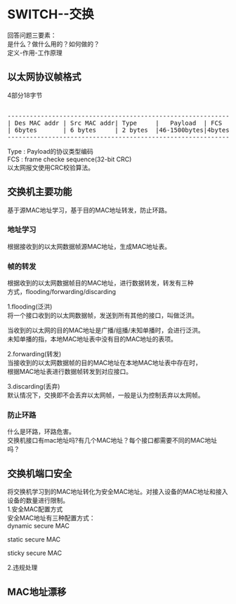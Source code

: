 # SWITCH--交换  
  
回答问题三要素：  
是什么？做什么用的？如何做的？  
定义-作用-工作原理  
  
## 以太网协议帧格式  
4部分18字节  
<pre>  
--------------------------------------------------------------  
| Des MAC addr | Src MAC addr| Type     |   Payload  | FCS  |  
| 6bytes       | 6 bytes     | 2 bytes  |46-1500bytes|4bytes|  
--------------------------------------------------------------  
</pre>  
Type : Payload的协议类型编码  
FCS : frame checke sequence(32-bit CRC)  
以太网报文使用CRC校验算法。  
  
## 交换机主要功能  
基于源MAC地址学习，基于目的MAC地址转发，防止环路。  
  
### 地址学习  
根据接收到的以太网数据帧源MAC地址，生成MAC地址表。  
  
### 帧的转发  
根据收到的以太网数据帧目的MAC地址，进行数据转发，转发有三种  
方式，flooding/forwarding/discarding  
  
1.flooding(泛洪)  
将一个接口收到的以太网数据帧，发送到所有其他的接口，叫做泛洪。  
  
当收到的以太网的目的MAC地址是广播/组播/未知单播时，会进行泛洪。  
未知单播的指，本地MAC地址表中没有目的MAC地址的表项。  
  
2.forwarding(转发)  
当接收到的以太网数据帧的目的MAC地址在本地MAC地址表中存在时，  
根据MAC地址表进行数据帧转发到对应接口。  
  
3.discarding(丢弃)  
默认情况下，交换即不会丢弃以太网帧，一般是认为控制丢弃以太网帧。  
  
### 防止环路  
什么是环路，环路危害。  
交换机接口有mac地址吗?有几个MAC地址？每个接口都需要不同的MAC地址吗？  
  
  
## 交换机端口安全  
将交换机学习到的MAC地址转化为安全MAC地址。对接入设备的MAC地址和接入设备的数量进行限制。  
1.安全MAC配置方式  
安全MAC地址有三种配置方式：  
dynamic secure MAC   
  
static secure MAC  
  
sticky secure MAC  
  
2.违规处理  
  
## MAC地址漂移  
